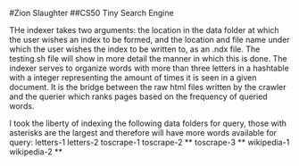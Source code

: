 #Zion Slaughter
##CS50 Tiny Search Engine

THe indexer takes two arguments: the location in the data folder
at which the user wishes an index to be formed, and the location
and file name under which the user wishes the index to be written to,
as an .ndx file. The testing.sh file will show in more detail the manner in
which this is done. The indexer serves to organize words with more than three letters
in a hashtable with a integer representing the amount of times it is seen in a
given document. It is the bridge between the raw html files written by
the crawler and the querier which ranks pages based on the frequency
of queried words.

I took the liberty of indexing the following data folders for query,
those with asterisks are the largest and therefore will have more words
available for query:
letters-1
letters-2
toscrape-1
toscrape-2 **
toscrape-3 **
wikipedia-1 
wikipedia-2 **
